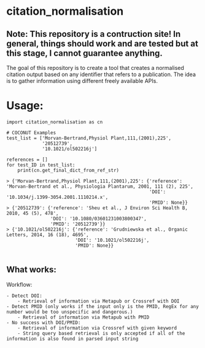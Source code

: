 # citation_normalisation
## Note: This repository is a contruction site! In general, things should work and are tested but at this stage, I cannot guarantee anything.

The goal of this repository is to create a tool that creates a normalised citation output based on any identifier that refers to a publication. The idea is to gather information using different freely available APIs.

# Usage:

```
import citation_normalisation as cn

# COCONUT Examples
test_list = ['Morvan-Bertrand,Physiol Plant,111,(2001),225',
             '20512739', 
             '10.1021/ol502216j']

references = []
for test_ID in test_list:
    print(cn.get_final_dict_from_ref_str)
    
> {'Morvan-Bertrand,Physiol Plant,111,(2001),225': {'reference': 'Morvan-Bertrand et al., Physiologia Plantarum, 2001, 111 (2), 225', 
                                                    'DOI': '10.1034/j.1399-3054.2001.1110214.x', 
                                                    'PMID': None}}
> {'20512739': {'reference': 'Sheu et al., J Environ Sci Health B, 2010, 45 (5), 478',
                'DOI': '10.1080/03601231003800347', 
                'PMID': '20512739'}}
> {'10.1021/ol502216j': {'reference': 'Grudniewska et al., Organic Letters, 2014, 16 (18), 4695', 
                         'DOI': '10.1021/ol502216j', 
                         'PMID': None}}
  

```
## What works:
Workflow:

    - Detect DOI:
        - Retrieval of information via Metapub or Crossref with DOI    
    - Detect PMID (only works if the input only is the PMID, RegEx for any number would be too unspecific and dangerous.)
        - Retrieval of information via Metapub with PMID
    - No success with DOI/PMID:
        - Retrieval of information via Crossref with given keyword
        - String query based retrieval is only accepted if all of the information is also found in parsed input string
    


